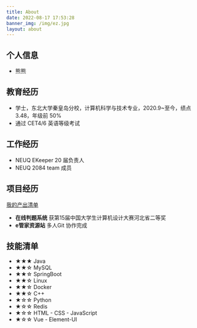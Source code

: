 ```yaml
---
title: About
date: 2022-08-17 17:53:28
banner_img: /img/ez.jpg
layout: about
---
```


## 个人信息

- 熊熊

## 教育经历

- 学士，东北大学秦皇岛分校，计算机科学与技术专业，2020.9~至今，绩点 3.48，年级前 50%
- 通过 CET4/6 英语等级考试

## 工作经历

- NEUQ EKeeper 20 届负责人
- NEUQ 2084 team 成员

##  项目经历

[我的产出清单](https://northboat.github.io)

- **在线判题系统** 获第15届中国大学生计算机设计大赛河北省二等奖
- **e管家资源站** 多人Git 协作完成

## 技能清单

- ★★★ Java
- ★★☆  MySQL
- ★★☆ SpringBoot
- ★★☆ Linux
- ★★☆ Docker
- ★★☆ C++
- ★☆☆ Python
- ★☆☆  Redis
- ★☆☆ HTML - CSS - JavaScript
- ★☆☆  Vue - Element-UI
